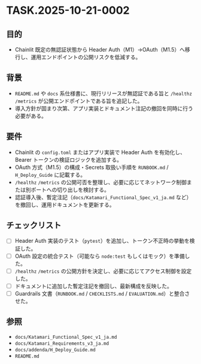# TASK.2025-10-21-0002

## 目的
- Chainlit 既定の無認証状態から Header Auth（M1）→OAuth（M1.5）へ移行し、運用エンドポイントの公開リスクを低減する。

## 背景
- `README.md` や `docs` 系仕様書に、現行リリースが無認証である旨と `/healthz` `/metrics` が公開エンドポイントである旨を追記した。
- 導入方針が固まり次第、アプリ実装とドキュメント注記の撤回を同時に行う必要がある。

## 要件
- Chainlit の `config.toml` またはアプリ実装で Header Auth を有効化し、Bearer トークンの検証ロジックを追加する。
- OAuth 方式（M1.5）の構成・Secrets 取扱い手順を `RUNBOOK.md` / `H_Deploy_Guide` に記載する。
- `/healthz` `/metrics` の公開可否を整理し、必要に応じてネットワーク制御または別ポートへの切り出しを検討する。
- 認証導入後、暫定注記（`docs/Katamari_Functional_Spec_v1_ja.md` など）を撤回し、運用ドキュメントを更新する。

## チェックリスト
- [ ] Header Auth 実装のテスト（`pytest`）を追加し、トークン不正時の挙動を検証した。
- [ ] OAuth 設定の統合テスト（可能なら `node:test` もしくはモック）を準備した。
- [ ] `/healthz` `/metrics` の公開方針を決定し、必要に応じてアクセス制御を設定した。
- [ ] ドキュメントに追加した暫定注記を撤回し、最新構成を反映した。
- [ ] Guardrails 文書（`RUNBOOK.md` / `CHECKLISTS.md` / `EVALUATION.md`）と整合させた。

## 参照
- `docs/Katamari_Functional_Spec_v1_ja.md`
- `docs/Katamari_Requirements_v3_ja.md`
- `docs/addenda/H_Deploy_Guide.md`
- `README.md`
